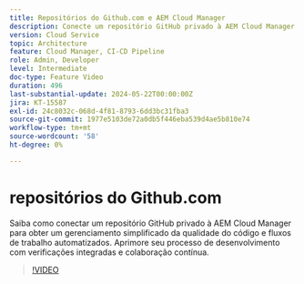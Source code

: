 ```yaml
---
title: Repositórios do Github.com e AEM Cloud Manager
description: Conecte um repositório GitHub privado à AEM Cloud Manager para simplificar as verificações de qualidade do código, automatizar fluxos de trabalho e aprimorar a eficiência do desenvolvimento.
version: Cloud Service
topic: Architecture
feature: Cloud Manager, CI-CD Pipeline
role: Admin, Developer
level: Intermediate
doc-type: Feature Video
duration: 496
last-substantial-update: 2024-05-22T00:00:00Z
jira: KT-15587
exl-id: 24c8032c-068d-4f81-8793-6dd3bc31fba3
source-git-commit: 1977e5103de72a0db5f446eba539d4ae5b810e74
workflow-type: tm+mt
source-wordcount: '58'
ht-degree: 0%

---
```


# repositórios do Github.com

Saiba como conectar um repositório GitHub privado à AEM Cloud Manager para obter um gerenciamento simplificado da qualidade do código e fluxos de trabalho automatizados. Aprimore seu processo de desenvolvimento com verificações integradas e colaboração contínua.

>[!VIDEO](https://video.tv.adobe.com/v/3429302/?learn=on)
